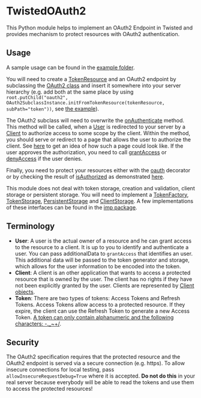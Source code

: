 # TwistedOAuth2
This Python module helps to implement an OAuth2 Endpoint in Twisted and provides mechanism to protect resources with OAuth2 authentication.

## Usage

A sample usage can be found in the [example folder](https://github.com/Abestanis/TwistedOAuth2/blob/master/example/main.py).

You will need to create a [TokenResource](https://github.com/Abestanis/TwistedOAuth2/blob/master/oauth2/token.py#L105) and an OAuth2 endpoint by subclassing the [OAuth2 class](https://github.com/Abestanis/TwistedOAuth2/blob/master/oauth2/resource.py#L13)
and insert it somewhere into your server hierarchy (e.g. add both at the same place by using ```root.putChild("oauth2", OAuth2SubclassInstance.initFromTokenResource(tokenResource, subPath="token"))```, see [the example](https://github.com/Abestanis/TwistedOAuth2/blob/master/example/main.py#L182)).

The OAuth2 subclass will need to overwrite the [onAuthenticate](https://github.com/Abestanis/TwistedOAuth2/blob/master/oauth2/resource.py#L118) method.
This method will be called, when a [User](#terminology) is redirected to your server by a [Client](#terminology) to authorize access to some scope by the client.
Within the method, you should serve or redirect to a page that allows the user to authorize the client.
See [here](https://www.oauth.com/oauth2-servers/scope/user-interface/) to get an idea of how such a page could look like.
If the user approves the authorization, you need to call [grantAccess](https://github.com/Abestanis/TwistedOAuth2/blob/master/oauth2/resource.py#L165)
or [denyAccess](https://github.com/Abestanis/TwistedOAuth2/blob/master/oauth2/resource.py#L148) if the user denies.

Finally, you need to protect your resources either with the [oauth](https://github.com/Abestanis/TwistedOAuth2/blob/master/oauth2/__init__.py#L47)
decorator or by checking the result of [isAuthorized](https://github.com/Abestanis/TwistedOAuth2/blob/master/oauth2/__init__.py#L20)
as demonstrated [here](https://github.com/Abestanis/TwistedOAuth2/blob/master/example/main.py#L36).

This module does not deal with token storage, creation and validation, client storage or persistent storage.
You will need to implement a [TokenFactory](https://github.com/Abestanis/TwistedOAuth2/blob/master/oauth2/token.py#L12),
[TokenStorage](https://github.com/Abestanis/TwistedOAuth2/blob/master/oauth2/token.py#L30),
[PersistentStorage](https://github.com/Abestanis/TwistedOAuth2/blob/master/oauth2/token.py#L76) and
[ClientStorage](https://github.com/Abestanis/TwistedOAuth2/blob/master/oauth2/clients.py#L5).
A few implementations of these interfaces can be found in the [imp package](https://github.com/Abestanis/TwistedOAuth2/blob/master/oauth2/imp.py).

## Terminology

* __User__: A user is the actual owner of a resource and he can grant access to the resource to a client. It is up to you to identify and authenticate a user. You can pass additionalData to ```grantAccess``` that identifies an user. This additional data will be passed to the token generator and storage, which allows for the user information to be encoded into the token.
* __Client__: A client is an other application that wants to access a protected resource that is owned by the user. The client has no rights if they have not been explicitly granted by the user. Clients are represented by [Client objects](https://github.com/Abestanis/TwistedOAuth2/blob/master/oauth2/clients.py#L21).
* __Token__: There are two types of tokens: Access Tokens and Refresh Tokens. Access Tokens allow access to a protected resource. If they expire, the client can use the Refresh Token to generate a new Access Token. [A token can only contain alphanumeric and the following characters: -._~+/](https://www.oauth.com/oauth2-servers/access-tokens/access-token-response/#token).

## Security

The OAuth2 specification requires that the protected resource and the OAuth2 endpoint is served via a secure connection (e.g. https).
To allow insecure connections for local testing, pass ```allowInsecureRequestDebug=True``` where it is accepted.
__Do not do this__ in your real server because everybody will be able to read the tokens and use them to access the protected resources!

